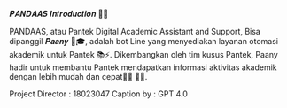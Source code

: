 𝑷𝑨𝑵𝑫𝑨𝑨𝑺 𝑰𝒏𝒕𝒓𝒐𝒅𝒖𝒄𝒕𝒊𝒐𝒏 🐼✨

PANDAAS, atau Pantek Digital Academic Assistant and Support, Bisa dipanggil 𝑷𝒂𝒂𝒏𝒚 🤖🎓, adalah bot Line yang menyediakan layanan otomasi akademik untuk Pantek 📚⚡. Dikembangkan oleh tim kusus Pantek, Paany hadir untuk membantu Pantek mendapatkan informasi aktivitas akademik dengan lebih mudah dan cepat📅✅ 🚀🎯.

Project Director : 18023047
Caption by : GPT 4.0
